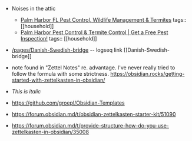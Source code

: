 - Noises in the attic
	- [Palm Harbor FL Pest Control, Wildlife Management & Termites](https://palmharbortermiteandpestcontrol.com/)
	  tags:: [[household]]
	- [Palm Harbor Pest Control & Termite Control | Get a Free Pest Inspection!](https://www.masseyservices.com/service-location/palm-harbor-pest-control/)
	  tags:: [[household]]
- [/pages/Danish-Swedish-bridge](/pages/Danish-Swedish-bridge) -- logseq link [[Danish-Swedish-bridge]]

- note found in "Zettel Notes" re. advantage. I've never really tried to follow the formula with some strictness. https://obsidian.rocks/getting-started-with-zettelkasten-in-obsidian/
- *This is italic*  
- https://github.com/groepl/Obsidian-Templates
- https://forum.obsidian.md/t/obsidian-zettelkasten-starter-kit/51090
- https://forum.obsidian.md/t/provide-structure-how-do-you-use-zettelkasten-in-obsidian/35008



